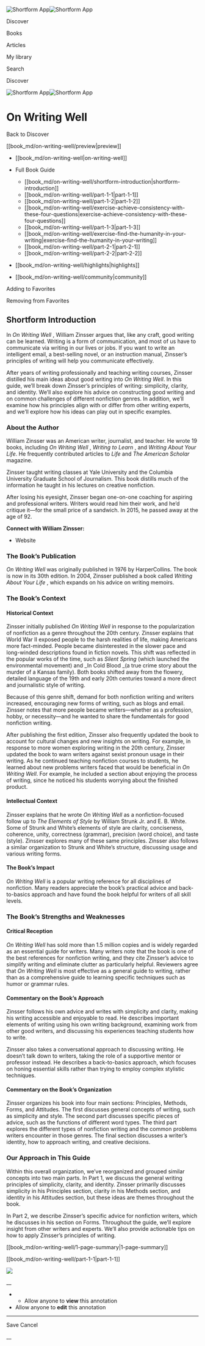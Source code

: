 ![Shortform App](/img/logo.36a2399e.svg)![Shortform App](/img/logo-dark.70c1b072.svg)

Discover

Books

Articles

My library

Search

Discover

![Shortform App](/img/logo.36a2399e.svg)![Shortform App](/img/logo-dark.70c1b072.svg)

# On Writing Well

Back to Discover

[[book_md/on-writing-well/preview|preview]]

  * [[book_md/on-writing-well|on-writing-well]]
  * Full Book Guide

    * [[book_md/on-writing-well/shortform-introduction|shortform-introduction]]
    * [[book_md/on-writing-well/part-1-1|part-1-1]]
    * [[book_md/on-writing-well/part-1-2|part-1-2]]
    * [[book_md/on-writing-well/exercise-achieve-consistency-with-these-four-questions|exercise-achieve-consistency-with-these-four-questions]]
    * [[book_md/on-writing-well/part-1-3|part-1-3]]
    * [[book_md/on-writing-well/exercise-find-the-humanity-in-your-writing|exercise-find-the-humanity-in-your-writing]]
    * [[book_md/on-writing-well/part-2-1|part-2-1]]
    * [[book_md/on-writing-well/part-2-2|part-2-2]]
  * [[book_md/on-writing-well/highlights|highlights]]
  * [[book_md/on-writing-well/community|community]]



Adding to Favorites 

Removing from Favorites 

## Shortform Introduction

In _On Writing Well_ , William Zinsser argues that, like any craft, good writing can be learned. Writing is a form of communication, and most of us have to communicate via writing in our lives or jobs. If you want to write an intelligent email, a best-selling novel, or an instruction manual, Zinsser’s principles of writing will help you communicate effectively.

After years of writing professionally and teaching writing courses, Zinsser distilled his main ideas about good writing into _On Writing Well_. In this guide, we’ll break down Zinsser’s principles of writing: simplicity, clarity, and identity. We’ll also explore his advice on constructing good writing and on common challenges of different nonfiction genres. In addition, we’ll examine how his principles align with or differ from other writing experts, and we’ll explore how his ideas can play out in specific examples.

### About the Author

William Zinsser was an American writer, journalist, and teacher. He wrote 19 books, including _On Writing Well_ , _Writing to Learn_ , and _Writing About Your Life_. He frequently contributed articles to _Life_ and _The American Scholar_ magazine.

Zinsser taught writing classes at Yale University and the Columbia University Graduate School of Journalism. This book distills much of the information he taught in his lectures on creative nonfiction.

After losing his eyesight, Zinsser began one-on-one coaching for aspiring and professional writers. Writers would read him their work, and he’d critique it—for the small price of a sandwich. In 2015, he passed away at the age of 92.

**Connect with William Zinsser:**

  * Website



### The Book’s Publication

_On Writing Well_ was originally published in 1976 by HarperCollins. The book is now in its 30th edition. In 2004, Zinsser published a book called _Writing About Your Life_ , which expands on his advice on writing memoirs.

### The Book’s Context

#### Historical Context

Zinsser initially published _On Writing Well_ in response to the popularization of nonfiction as a genre throughout the 20th century. Zinsser explains that World War II exposed people to the harsh realities of life, making Americans more fact-minded. People became disinterested in the slower pace and long-winded descriptions found in fiction novels. This shift was reflected in the popular works of the time, such as _Silent Spring_ (which launched the environmental movement) and _In Cold Blood _(a true crime story about the murder of a Kansas family). Both books shifted away from the flowery, detailed language of the 19th and early 20th centuries toward a more direct and journalistic style of writing.

Because of this genre shift, demand for both nonfiction writing and writers increased, encouraging new forms of writing, such as blogs and email. Zinsser notes that more people became writers—whether as a profession, hobby, or necessity—and he wanted to share the fundamentals for good nonfiction writing.

After publishing the first edition, Zinsser also frequently updated the book to account for cultural changes and new insights on writing. For example, in response to more women exploring writing in the 20th century, Zinsser updated the book to warn writers against sexist pronoun usage in their writing. As he continued teaching nonfiction courses to students, he learned about new problems writers faced that would be beneficial in _On Writing Well_. For example, he included a section about enjoying the process of writing, since he noticed his students worrying about the finished product.

#### Intellectual Context

Zinsser explains that he wrote _On Writing Well_ as a nonfiction-focused follow up to _The Elements of Style_ by William Strunk Jr. and E. B. White. Some of Strunk and White’s elements of style are clarity, conciseness, coherence, unity, correctness (grammar), precision (word choice), and taste (style). Zinsser explores many of these same principles. Zinsser also follows a similar organization to Strunk and White’s structure, discussing usage and various writing forms.

#### The Book’s Impact

_On Writing Well_ is a popular writing reference for all disciplines of nonfiction. Many readers appreciate the book’s practical advice and back-to-basics approach and have found the book helpful for writers of all skill levels.

### The Book’s Strengths and Weaknesses

#### Critical Reception

_On Writing Well_ has sold more than 1.5 million copies and is widely regarded as an essential guide for writers. Many writers note that the book is one of the best references for nonfiction writing, and they cite Zinsser’s advice to simplify writing and eliminate clutter as particularly helpful. Reviewers agree that _On Writing Well_ is most effective as a general guide to writing, rather than as a comprehensive guide to learning specific techniques such as humor or grammar rules.

#### Commentary on the Book’s Approach

Zinsser follows his own advice and writes with simplicity and clarity, making his writing accessible and enjoyable to read. He describes important elements of writing using his own writing background, examining work from other good writers, and discussing his experiences teaching students how to write.

Zinsser also takes a conversational approach to discussing writing. He doesn’t talk down to writers, taking the role of a supportive mentor or professor instead. He describes a back-to-basics approach, which focuses on honing essential skills rather than trying to employ complex stylistic techniques.

#### Commentary on the Book’s Organization

Zinsser organizes his book into four main sections: Principles, Methods, Forms, and Attitudes. The first discusses general concepts of writing, such as simplicity and style. The second part discusses specific pieces of advice, such as the functions of different word types. The third part explores the different types of nonfiction writing and the common problems writers encounter in those genres. The final section discusses a writer’s identity, how to approach writing, and creative decisions.

### Our Approach in This Guide

Within this overall organization, we’ve reorganized and grouped similar concepts into two main parts. In Part 1, we discuss the general writing principles of simplicity, clarity, and identity. Zinsser primarily discusses simplicity in his Principles section, clarity in his Methods section, and identity in his Attitudes section, but these ideas are themes throughout the book.

In Part 2, we describe Zinsser’s specific advice for nonfiction writers, which he discusses in his section on Forms. Throughout the guide, we’ll explore insight from other writers and experts. We’ll also provide actionable tips on how to apply Zinsser’s principles of writing.

[[book_md/on-writing-well/1-page-summary|1-page-summary]]

[[book_md/on-writing-well/part-1-1|part-1-1]]

![](https://bat.bing.com/action/0?ti=56018282&Ver=2&mid=cd7b9253-0f33-46be-baae-37cb5987502c&sid=f30c5e70639211ee87d33f0876d93783&vid=f30c9700639211eeb3a75d830392c94f&vids=0&msclkid=N&pi=0&lg=en-US&sw=800&sh=600&sc=24&nwd=1&tl=Shortform%20%7C%20Book&p=https%3A%2F%2Fwww.shortform.com%2Fapp%2Fbook%2Fon-writing-well%2Fshortform-introduction&r=&lt=388&evt=pageLoad&sv=1&rn=489603)

__

  *   * Allow anyone to **view** this annotation
  * Allow anyone to **edit** this annotation



* * *

Save Cancel

__



